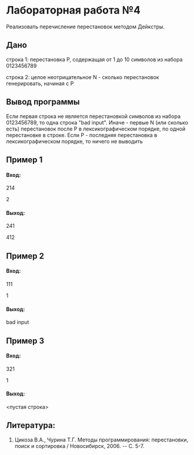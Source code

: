 # Лабораторная работа №4

Реализовать перечисление перестановок методом Дейкстры.

## Дано
строка 1: перестановка P, содержащая от 1 до 10 символов из набора 0123456789

строка 2: целое неотрицательное N - сколько перестановок генерировать, начиная с P

## Вывод программы
Если первая строка не является перестановкой символов из набора 0123456789, то одна строка "bad input". Иначе - первые N (или сколько есть) перестановок после P в лексикографическом порядке, по одной перестановке в строке. Если P - последняя перестановка в лексикографическом порядке, то ничего не выводить

## Пример 1
#### Вход:
214

2
#### Выход:
241

412

## Пример 2
#### Вход:
111

1
#### Выход:
bad input

## Пример 3
#### Вход:
321

1
#### Выход:
<пустая строка>

## Литература:
1. Цикоза В.А., Чурина Т.Г. Методы программирования: перестановки, поиск и сортировка / Новосибирск, 2006. -- С. 5-7.

